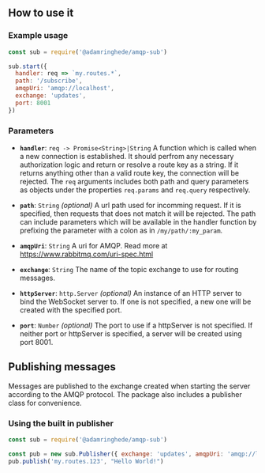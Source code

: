 ## How to use it

### Example usage
```js
const sub = require('@adamringhede/amqp-sub')

sub.start({
  handler: req => `my.routes.*`,
  path: '/subscribe',
  amqpUri: 'amqp://localhost',
  exchange: 'updates',
  port: 8001
})
```

### Parameters 

* **`handler`**: `req -> Promise<String>|String` A function which is called when a new connection is established. It should perfrom any necessary authorization logic and return or resolve a route key as a string. If it returns anything other than a valid route key, the connection will be rejected. The `req` arguments includes both path and query parameters as objects under the properties `req.params` and `req.query` respectively.

* **`path`**: `String` *(optional)* A url path used for incomming request. If it is specified, then requests that does not match it will be rejected. The path can include parameters which will be available in the handler function by prefixing the parameter with a colon as in `/my/path/:my_param`.

* **`amqpUri`**: `String` A uri for AMQP. Read more at https://www.rabbitmq.com/uri-spec.html

* **`exchange`**: `String` The name of the topic exchange to use for routing messages. 

* **`httpServer`**: `http.Server` *(optional)* An instance of an HTTP server to bind the WebSocket server to. If one is not specified, a new one will be created with the specified port.

* **`port`**: `Number` *(optional)* The port to use if a httpServer is not specified. If neither port or httpServer is specified, a server will be created using port 8001. 

## Publishing messages
Messages are published to the exchange created when starting the server according to the AMQP protocol. The package also includes a publisher class for convenience.

### Using the built in publisher

```js
const sub = require('@adamringhede/amqp-sub')

const pub = new sub.Publisher({ exchange: 'updates', amqpUri: 'amqp://localhost' })
pub.publish('my.routes.123', "Hello World!")

```
